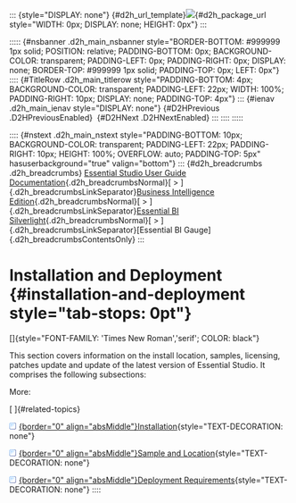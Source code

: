 ::: {style="DISPLAY: none"}
[](ms-xhelp:///?Id=d2h_url_template){#d2h_url_template}![](!package_url!){#d2h_package_url style="WIDTH: 0px; DISPLAY: none; HEIGHT: 0px"}
:::

::::: {#nsbanner .d2h_main_nsbanner style="BORDER-BOTTOM: #999999 1px solid; POSITION: relative; PADDING-BOTTOM: 0px; BACKGROUND-COLOR: transparent; PADDING-LEFT: 0px; PADDING-RIGHT: 0px; DISPLAY: none; BORDER-TOP: #999999 1px solid; PADDING-TOP: 0px; LEFT: 0px"}
:::: {#TitleRow .d2h_main_titlerow style="PADDING-BOTTOM: 4px; BACKGROUND-COLOR: transparent; PADDING-LEFT: 22px; WIDTH: 100%; PADDING-RIGHT: 10px; DISPLAY: none; PADDING-TOP: 4px"}
::: {#ienav .d2h_main_ienav style="DISPLAY: none"}
[](ms-xhelp:///?Id=dcafe215-7267-444e-948c-78c0cdf612aa){#D2HPrevious .D2HPreviousEnabled}  [](ms-xhelp:///?Id=203e62a4-fe22-46f9-aaa3-001ead446562){#D2HNext .D2HNextEnabled}
:::
::::
:::::

:::: {#nstext .d2h_main_nstext style="PADDING-BOTTOM: 10px; BACKGROUND-COLOR: transparent; PADDING-LEFT: 22px; PADDING-RIGHT: 10px; HEIGHT: 100%; OVERFLOW: auto; PADDING-TOP: 5px" hasuserbackground="true" valign="bottom"}
::: {#d2h_breadcrumbs .d2h_breadcrumbs}
[Essential Studio User Guide Documentation](ms-xhelp:///?Id=12457748-09e3-4d74-a240-8e049cedf030){.d2h_breadcrumbsNormal}[ \> ]{.d2h_breadcrumbsLinkSeparator}[Business Intelligence Edition](ms-xhelp:///?Id=fdf33dd8-62b2-47b9-ad7b-fc50e590bca5){.d2h_breadcrumbsNormal}[ \> ]{.d2h_breadcrumbsLinkSeparator}[Essential BI Silverlight](ms-xhelp:///?Id=c006b39c-6aa2-4637-b7de-3e7b6cb3f9f9){.d2h_breadcrumbsNormal}[ \> ]{.d2h_breadcrumbsLinkSeparator}[Essential BI Gauge]{.d2h_breadcrumbsContentsOnly}
:::

# Installation and Deployment {#installation-and-deployment style="tab-stops: 0pt"}

[]{style="FONT-FAMILY: 'Times New Roman','serif'; COLOR: black"} 

This section covers information on the install location, samples, licensing, patches update and update of the latest version of Essential Studio. It comprises the following subsections:

More:

[ ]{#related-topics}

[![](button.gif){border="0" align="absMiddle"}Installation](ms-xhelp:///?Id=203e62a4-fe22-46f9-aaa3-001ead446562){style="TEXT-DECORATION: none"}

[![](button.gif){border="0" align="absMiddle"}Sample and Location](ms-xhelp:///?Id=882e643e-3998-4338-bc0d-3bb8879f271a){style="TEXT-DECORATION: none"}

[![](button.gif){border="0" align="absMiddle"}Deployment Requirements](ms-xhelp:///?Id=9af57487-098b-4fbd-8233-f09fe38d724a){style="TEXT-DECORATION: none"}
::::
